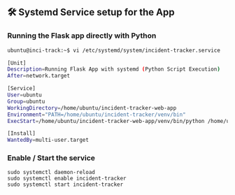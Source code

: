## 🛠️ Systemd Service setup for the App

### Running the Flask app directly with Python
```bash
ubuntu@inci-track:~$ vi /etc/systemd/system/incident-tracker.service

[Unit]
Description=Running Flask App with systemd (Python Script Execution)
After=network.target

[Service]
User=ubuntu
Group=ubuntu
WorkingDirectory=/home/ubuntu/incident-tracker-web-app
Environment="PATH=/home/ubuntu/incident-tracker/venv/bin"
ExecStart=/home/ubuntu/incident-tracker-web-app/venv/bin/python /home/ubuntu/incident-tracker-web-app/app.py

[Install]
WantedBy=multi-user.target
```

### Enable / Start the service
```
sudo systemctl daemon-reload
sudo systemctl enable incident-tracker
sudo systemctl start incident-tracker
```

